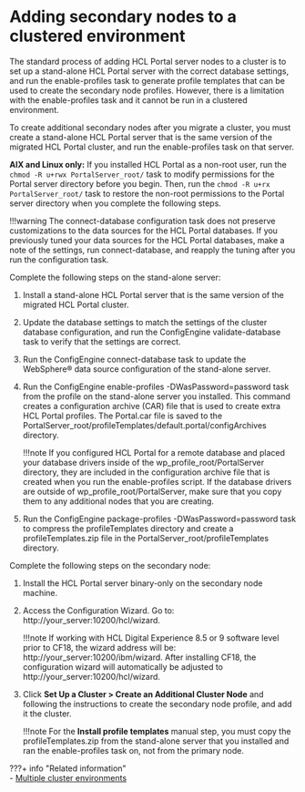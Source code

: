 # Adding secondary nodes to a clustered environment

The standard process of adding HCL Portal server nodes to a cluster is to set up a stand-alone HCL Portal server with the correct database settings, and run the enable-profiles task to generate profile templates that can be used to create the secondary node profiles. However, there is a limitation with the enable-profiles task and it cannot be run in a clustered environment.

To create additional secondary nodes after you migrate a cluster, you must create a stand-alone HCL Portal server that is the same version of the migrated HCL Portal cluster, and run the enable-profiles task on that server.

**AIX and Linux only:** If you installed HCL Portal as a non-root user, run the `chmod -R u+rwx PortalServer_root/` task to modify permissions for the Portal server directory before you begin. Then, run the `chmod -R u+rx PortalServer_root/` task to restore the non-root permissions to the Portal server directory when you complete the following steps.

!!!warning
    The connect-database configuration task does not preserve customizations to the data sources for the HCL Portal databases. If you previously tuned your data sources for the HCL Portal databases, make a note of the settings, run connect-database, and reapply the tuning after you run the configuration task.

Complete the following steps on the stand-alone server:

1.  Install a stand-alone HCL Portal server that is the same version of the migrated HCL Portal cluster.
2.  Update the database settings to match the settings of the cluster database configuration, and run the ConfigEngine validate-database task to verify that the settings are correct.
3.  Run the ConfigEngine connect-database task to update the WebSphere® data source configuration of the stand-alone server.
4.  Run the ConfigEngine enable-profiles -DWasPassword=password task from the profile on the stand-alone server you installed. This command creates a configuration archive (CAR) file that is used to create extra HCL Portal profiles. The Portal.car file is saved to the PortalServer_root/profileTemplates/default.portal/configArchives directory.

    !!!note
        If you configured HCL Portal for a remote database and placed your database drivers inside of the wp_profile_root/PortalServer directory, they are included in the configuration archive file that is created when you run the enable-profiles script. If the database drivers are outside of wp_profile_root/PortalServer, make sure that you copy them to any additional nodes that you are creating.

5.  Run the ConfigEngine package-profiles -DWasPassword=password task to compress the profileTemplates directory and create a profileTemplates.zip file in the PortalServer_root/profileTemplates directory.

Complete the following steps on the secondary node:

1.  Install the HCL Portal server binary-only on the secondary node machine.
2.  Access the Configuration Wizard. Go to: http://your_server:10200/hcl/wizard.

    !!!note
        If working with HCL Digital Experience 8.5 or 9 software level prior to CF18, the wizard address will be: http://your_server:10200/ibm/wizard. After installing CF18, the configuration wizard will automatically be adjusted to http://your_server:10200/hcl/wizard.

3.  Click **Set Up a Cluster > Create an Additional Cluster Node** and following the instructions to create the secondary node profile, and add it the cluster.

    !!!note
        For the **Install profile templates** manual step, you must copy the profileTemplates.zip from the stand-alone server that you installed and ran the enable-profiles task on, not from the primary node.



???+ info "Related information"  
    -   [Multiple cluster environments](../../../../../../deploy_dx/manage/migrate/planning_migration/migration_consideration/mig_plan_clusters.md)

